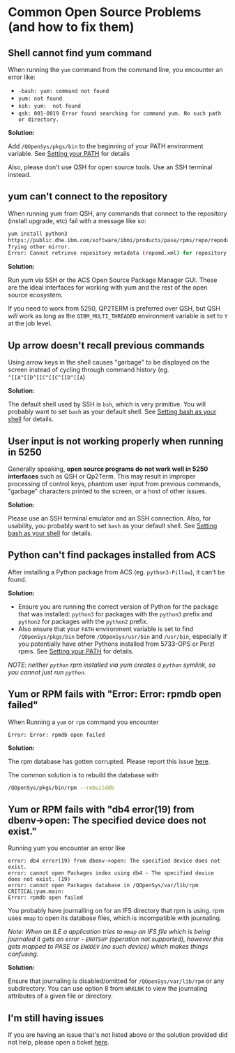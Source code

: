 # Common Open Source Problems (and how to fix them)

## Shell cannot find yum command

When running the `yum` command from the command line, you encounter an error like:

- `-bash: yum: command not found`
- `yum: not found`
- `ksh: yum:  not found`
- `qsh: 001-0019 Error found searching for command yum. No such path or directory.`

**Solution:**

Add `/QOpenSys/pkgs/bin` to the beginning of your PATH environment variable. See
[Setting your PATH](SETTING_PATH.md) for details

Also, please don't use QSH for open source tools. Use an SSH terminal instead.

## yum can't connect to the repository

When running yum from QSH, any commands that connect to the repository (install
upgrade, etc) fail with a message like so:

```sh
yum install python3
https://public.dhe.ibm.com/software/ibmi/products/pase/rpms/repo/repodata/repomd.xml: [Errno 14] curl#6 - "getaddrinfo() thread failed to start"
Trying other mirror.
Error: Cannot retrieve repository metadata (repomd.xml) for repository: ibm. Please verify its path and try again
```

**Solution:**

Run yum via SSH or the ACS Open Source Package Manager GUI. These are the ideal
interfaces for working with yum and the rest of the open source ecosystem.

If you need to work from 5250, QP2TERM is preferred over QSH, but QSH _will_
work as long as the `QIBM_MULTI_THREADED` environment variable is set to `Y` at
the job level.

## Up arrow doesn't recall previous commands

Using arrow keys in the shell causes "garbage" to be displayed on the screen
instead of cycling through command history (eg. `^[[A^[[D^[[C^[[C^[[D^[[A`)

**Solution:**

The default shell used by SSH is `bsh`, which is very primitive. You will
probably want to set `bash` as your default shell. See
[Setting bash as your shell](SETTING_BASH.md) for details.


## User input is not working properly when running in 5250

Generally speaking, **open source programs do not work well in 5250 interfaces**
such as QSH or Qp2Term. This may result in improper processing of control keys,
phantom user input from previous commands, "garbage" characters printed to the
screen, or a host of other issues. 

**Solution:**

Please use an SSH terminal emulator and an SSH connection. Also, for usability,
you probably want to set `bash` as your default shell. See
[Setting bash as your shell](SETTING_BASH.md) for details.

## Python can't find packages installed from ACS

After installing a Python package from ACS (eg. `python3-Pillow`), it can't be found.

**Solution:**

- Ensure you are running the correct version of Python for the package that was
installed: `python3` for packages with the `python3` prefix and `python2` for
packages with the `python2` prefix.
- Also ensure that your `PATH` environment variable is set to find
`/QOpenSys/pkgs/bin` before `/QOpenSys/usr/bin` and `/usr/bin`, especially if
you potentially have other Pythons installed from 5733-OPS or Perzl rpms. See
[Setting your PATH](SETTING_PATH.md) for details.

*NOTE: neither `python` rpm installed via yum creates a `python` symlink, so you
cannot just run `python`.*

## Yum or RPM fails with "Error: Error: rpmdb open failed"

When Running a `yum` or `rpm` command you encounter

```text
Error: Error: rpmdb open failed
```

**Solution:**

The rpm database has gotten corrupted. Please report this issue [here](http://ibm.biz/ibmi-rpm-issue-tracker).

The common solution is to rebuild the database with

```sh
/QOpenSys/pkgs/bin/rpm --rebuilddb
```

## Yum or RPM fails with "db4 error(19) from dbenv->open: The specified device does not exist."

Running yum you encounter an error like

```text
error: db4 error(19) from dbenv->open: The specified device does not exist.
error: cannot open Packages index using db4 - The specified device does not exist. (19)
error: cannot open Packages database in /QOpenSys/var/lib/rpm
CRITICAL:yum.main:
Error: rpmdb open failed 
```

You probably have journalling on for an IFS directory that rpm is using. rpm
uses `mmap` to open its database files, which is incompatible with journaling.

*Note: When an ILE a application tries to `mmap` an IFS file which is being
journaled it gets an error - `ENOTSUP` (operation not supported), however this
gets mapped to PASE as `ENODEV` (no such device) which makes things confusing.*

**Solution:**

Ensure that journaling is disabled/omitted for `/QOpenSys/var/lib/rpm` or any
subdirectory. You can use option 8 from `WRKLNK` to view the journaling
attributes of a given file or directory.

## I'm still having issues

If you are having an issue that's not listed above or the solution provided did
not help, please open a ticket [here](https://bitbucket.org/ibmi/opensource/issues).

